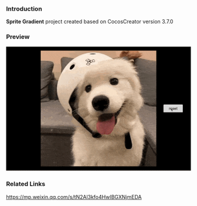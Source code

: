 ### Introduction
**Sprite Gradient** project created based on CocosCreator version 3.7.0

### Preview
![image](../../../gif/202209/2022091901.gif)

### Related Links
https://mp.weixin.qq.com/s/tN2Al3kfo4HwIBGXNjmEDA